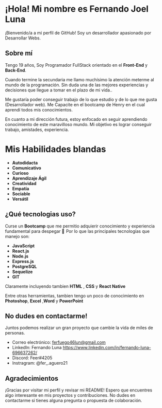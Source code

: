 # ¡Hola! Mi nombre es Fernando Joel Luna 

¡Bienvenido/a a mi perfil de GitHub! Soy un desarrollador apasionado por Desarrollar Webs. 
## Sobre mí

Tengo 19 años, Soy Programador FullStack orientado en el **Front-End** y **Back-End**.

Cuando termine la secundaria me llamo muchísimo la atención meterme al mundo de la programación. Sin duda una de las mejores experiencias y decisiones que llegue a tomar en el plazo de mi vida..

Me gustaría poder conseguir trabajo de lo que estudio y de lo que me gusta (Desarrollador web). Me Capacite en el bootcamp de Henry en el cual aprendí todos mis conocimientos.

En cuanto a mi dirección futura, estoy enfocado en seguir aprendiendo conocimiento de este maravilloso mundo. Mi objetivo es lograr conseguir trabajo, amistades, experiencia. 

# Mis Habilidades blandas

- **Autodidacta**
- **Comunicativo**
- **Curioso**
- **Aprendizaje Ágil**
- **Creatividad**
- **Empatía**
- **Sociable**
- **Versátil**


## ¿Qué tecnologias uso?
Curse un **Bootcamp** que me permitio adquierir conocimiento y experiencia fundamental para despegar  🚀  Por lo que las principales tecnologías que manejo son:

- **JavaScript**
- **React.js**
- **Node.js**
- **Express.js**
- **PostgreSQL**
- **Sequelize**
- **GIT**


Claramente incluyendo tambien **HTML** , **CSS** y **React Native**

Entre otras herramientas, tambien tengo un poco de conocimiento en **Photoshop**, **Excel** ,**Word** y **PowerPoint**

## No dudes en contactarme!

Juntos podemos realizar un gran proyecto que cambie la vida de miles de personas. 

- Correo electrónico: ferfuego46lun@gmail.com
- LinkedIn: Fernando Luna https://www.linkedin.com/in/fernando-luna-696637262/
- Discord: Feer#4205
- Instragram: @fer_.aguero21

## Agradecimientos

¡Gracias por visitar mi perfil y revisar mi README! Espero que encuentres algo interesante en mis proyectos y contribuciones. No dudes en contactarme si tienes alguna pregunta o propuesta de colaboración.
